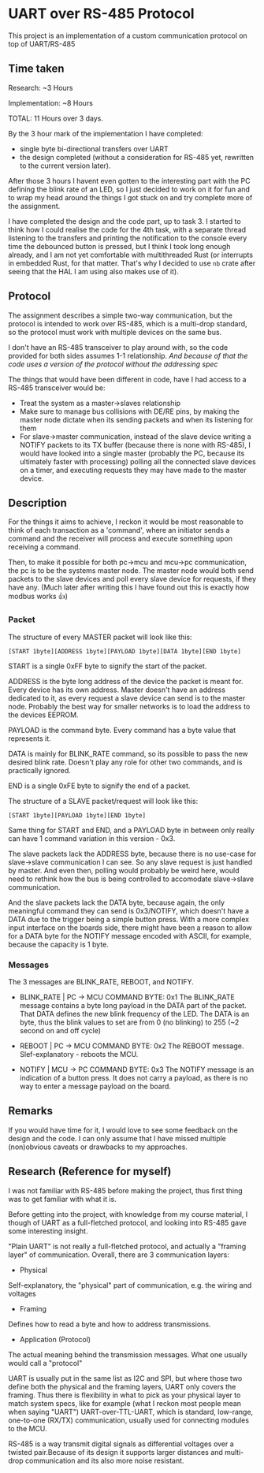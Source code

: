 # UART over RS-485 Protocol

This project is an implementation of a custom communication protocol on top of UART/RS-485

## Time taken

Research: \~3 Hours

Implementation: \~8 Hours

TOTAL: 11 Hours over 3 days.

By the 3 hour mark of the implementation I have completed:

- single byte bi-directional transfers over UART 
- the design completed (without a consideration for RS-485 yet, rewritten to the current version later).

After those 3 hours I havent even gotten to the interesting part with the PC defining the blink rate of an LED, so I just decided to work on it for fun and to wrap my head around the things I got stuck on and try complete more of the assignment.

I have completed the design and the code part, up to task 3. I started to think how I could realise the code for the 4th task, with a separate thread listening to the transfers and printing the notification to the console every time the debounced button is pressed, but I think I took long enough already, and I am not yet comfortable with multithreaded Rust (or interrupts in embedded Rust, for that matter. That's why I decided to use `nb` crate after seeing that the HAL I am using also makes use of it).

## Protocol

The assignment describes a simple two-way communication, but the protocol is intended to work over RS-485, which is a multi-drop standard, so the protocol must work with multiple devices on the same bus. 

I don't have an RS-485 transceiver to play around with, so the code provided for both sides assumes 1-1 relationship. *And because of that the code uses a version of the protocol without the addressing spec*

The things that would have been different in code, have I had access to a RS-485 transceiver would be:

- Treat the system as a master->slaves relationship
- Make sure to manage bus collisions with DE/RE pins, by making the master node dictate when its sending packets and when its listening for them
- For slave->master communication, instead of the slave device writing a NOTIFY packets to its TX buffer (because there is none with RS-485), I would have looked into a single master (probably the PC, because its ultimately faster with processing) polling all the connected slave devices on a timer, and executing requests they may have made to the master device.

## Description

For the things it aims to achieve, I reckon it would be most reasonable to think of each transaction as a 'command', where an initiator sends a command and the receiver will process and execute something upon receiving a command.

Then, to make it possible for both pc->mcu and mcu->pc communication, the pc is to be the systems master node. The master node would both send packets to the slave devices and poll every slave device for requests, if they have any. (Much later after writing this I have found out this is exactly how modbus works :thumbsup:)

### Packet

The structure of every MASTER packet will look like this:
```
[START 1byte][ADDRESS 1byte][PAYLOAD 1byte][DATA 1byte][END 1byte]
```

START is a single 0xFF byte to signify the start of the packet.

ADDRESS is the byte long address of the device the packet is meant for. Every device has its own address. Master doesn't have an address dedicated to it, as every request a slave device can send is to the master node. Probably the best way for smaller networks is to load the address to the devices EEPROM.

PAYLOAD is the command byte. Every command has a byte value that represents it.

DATA is mainly for BLINK_RATE command, so its possible to pass the new desired blink rate. Doesn't play any role for other two commands, and is practically ignored.

END is a single 0xFE byte to signify the end of a packet.

The structure of a SLAVE packet/request will look like this:
```
[START 1byte][PAYLOAD 1byte][END 1byte]
```

Same thing for START and END, and a PAYLOAD byte in between only really can have 1 command variation in this version - 0x3.

The slave packets lack the ADDRESS byte, because there is no use-case for slave->slave communication I can see. So any slave request is just handled by master. And even then, polling would probably be weird here, would need to rethink how the bus is being controlled to accomodate slave->slave communication.

And the slave packets lack the DATA byte, because again, the only meaningful command they can send is 0x3/NOTIFY, which doesn't have a DATA due to the trigger being a simple button press. With a more complex input interface on the boards side, there might have been a reason to allow for a DATA byte for the NOTIFY message encoded with ASCII, for example, because the capacity is 1 byte.

### Messages

The 3 messages are BLINK_RATE, REBOOT, and NOTIFY.

- BLINK_RATE | PC -> MCU
COMMAND BYTE: 0x1
The BLINK_RATE message contains a byte long payload in the DATA part of the packet. That DATA defines the new blink frequency of the LED. The DATA is an byte, thus the blink values to set are from 0 (no blinking) to 255 (~2 second on and off cycle)

- REBOOT | PC -> MCU
COMMAND BYTE: 0x2
The REBOOT message. Slef-explanatory - reboots the MCU.

- NOTIFY | MCU -> PC
COMMAND BYTE: 0x3
The NOTIFY message is an indication of a button press. It does not carry a payload, as there is no way to enter a message payload on the board.

## Remarks

If you would have time for it, I would love to see some feedback on the design and the code. I can only assume that I have missed multiple (non)obvious caveats or drawbacks to my approaches.


## Research (Reference for myself)

I was not familiar with RS-485 before making the project, thus first thing was to get familiar with what it is.

Before getting into the project, with knowledge from my course material, I though of UART as a full-fletched protocol, and looking into RS-485 gave some interesting insight.

"Plain UART" is not really a full-fletched protocol, and actually a "framing layer" of communication. Overall, there are 3 communication layers: 
- Physical

Self-explanatory, the "physical" part of communication, e.g. the wiring and voltages

- Framing

Defines how to read a byte and how to address transmissions.

- Application (Protocol)

The actual meaning behind the transmission messages. What one usually would call a "protocol"

UART is usually put in the same list as I2C and SPI, but where those two define both the physical and the framing layers, UART only covers the framing. Thus there is flexibility in what to pick as your physical layer to match system specs, like for example (what I reckon most people mean when saying "UART") UART-over-TTL-UART, which is standard, low-range, one-to-one (RX/TX) communication, usually used for connecting modules to the MCU.

RS-485 is a way transmit digital signals as differential voltages over a twisted pair.Because of its design it supports larger distances and multi-drop communication and its also more noise resistant.
